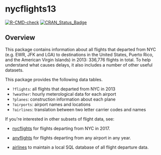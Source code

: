 # nycflights13

<!-- badges: start -->
[![R-CMD-check](https://github.com/tidyverse/nycflights13/workflows/R-CMD-check/badge.svg)](https://github.com/tidyverse/nycflights13/actions)
[![CRAN_Status_Badge](http://www.r-pkg.org/badges/version/nycflights13)](https://cran.r-project.org/package=nycflights13)
<!-- badges: end -->

## Overview

This package contains information about all flights that departed from NYC
(e.g. EWR, JFK and LGA) to destinations in the United States, Puerto Rico,
and the American Virgin Islands) in 2013: 
336,776 flights in total. To help understand what causes delays, 
it also includes a number of other useful datasets.

This package provides the following data tables.

* `?flights`: all flights that departed from NYC in 2013
* `?weather`: hourly meterological data for each airport
* `?planes`: construction information about each plane
* `?airports`: airport names and locations
* `?airlines`: translation between two letter carrier codes and names

If you're interested in other subsets of flight data, see:

* [nycflights](https://github.com/jayleetx/nycflights) for flights departing 
  from NYC in 2017.
  
* [anyflights](https://github.com/simonpcouch/anyflights) for flights departing
  from any airport in any year.
  
* [airlines](https://github.com/beanumber/airlines) to maintain a local SQL
  database of all flight departure data.
